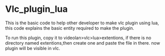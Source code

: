 # Vlc_plugin_lua
This is the basic code to help other developer to make vlc plugin using lua,
this code explains the basic entity required to make the plugin.

To run this plugin, copy it to videolan>vlc>lua>extentions,
if there is no directory named extentions,then create one and paste the file in there.
now plugin will be visible in vlc.
